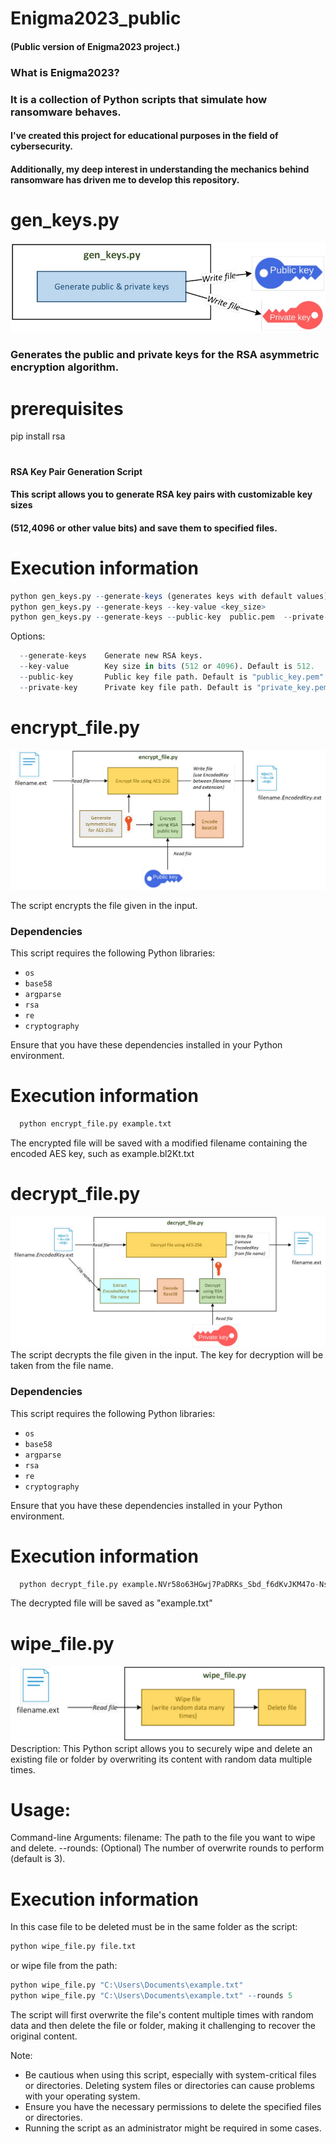 
# Enigma2023_public
#### (Public version of Enigma2023 project.)

### What is Enigma2023? 
### It is a collection of Python scripts that simulate how ransomware behaves. 
#### I've created this project for educational purposes in the field of cybersecurity. 
#### Additionally, my deep interest in understanding the mechanics behind ransomware has driven me to develop this repository.
#
# gen_keys.py
![Generate keys](./images/gen_keys.jpg)
### Generates the public and private keys for the RSA asymmetric encryption algorithm.
# prerequisites
pip install rsa
# 
#### RSA Key Pair Generation Script
#### This script allows you to generate RSA key pairs with customizable key sizes 
#### (512,4096 or other value bits) and save them to specified files.

# Execution information
``` r
python gen_keys.py --generate-keys (generates keys with default values)
python gen_keys.py --generate-keys --key-value <key_size>
python gen_keys.py --generate-keys --public-key  public.pem  --private-key private.pem --key-value 512
```
Options:
``` r
  --generate-keys    Generate new RSA keys.
  --key-value        Key size in bits (512 or 4096). Default is 512.
  --public-key       Public key file path. Default is "public_key.pem".
  --private-key      Private key file path. Default is "private_key.pem".
```
#
#
# encrypt_file.py
![img](./images/encrypt.jpg)

The script encrypts the file given in the input.
### Dependencies
This script requires the following Python libraries:
- `os`
- `base58`
- `argparse`
- `rsa`
- `re`
- `cryptography`

Ensure that you have these dependencies installed in your Python environment.
# Execution information

``` r
  python encrypt_file.py example.txt
```
The encrypted file will be saved with a modified filename containing the encoded AES key, such as example.bl2Kt.txt
#
#
# decrypt_file.py
![img](./images/decrypt.jpg)
The script decrypts the file given in the input. 
The key for decryption will be taken from the file name.
### Dependencies
This script requires the following Python libraries:
- `os`
- `base58`
- `argparse`
- `rsa`
- `re`
- `cryptography`

Ensure that you have these dependencies installed in your Python environment.
# Execution information

``` r
  python decrypt_file.py example.NVr58o63HGwj7PaDRKs_Sbd_f6dKvJKM47o-NsK3coZTg2ErSdfa8C_k2KhSYVIKrBrfnrUpzrwZYzDDvpk4d.txt
```
The decrypted file will be saved as "example.txt"
#
#
# wipe_file.py
![img](./images/wipe.jpg)
Description:
This Python script allows you to securely wipe and delete an existing file or folder by overwriting its content with random data multiple times.

# Usage:
Command-line Arguments:
filename: The path to the file you want to wipe and delete.
--rounds: (Optional) The number of overwrite rounds to perform (default is 3).

# Execution information

In this case file to be deleted must be in the same folder as the script:
``` r
python wipe_file.py file.txt
```
or wipe file from the path:
``` r
python wipe_file.py "C:\Users\Documents\example.txt"
python wipe_file.py "C:\Users\Documents\example.txt" --rounds 5
```
The script will first overwrite the file's content multiple times with random data and then delete the file or folder, making it challenging to recover the original content.

Note:
- Be cautious when using this script, especially with system-critical files or directories. Deleting system files or directories can cause problems with your operating system.
- Ensure you have the necessary permissions to delete the specified files or directories.
- Running the script as an administrator might be required in some cases.
#
#
# 